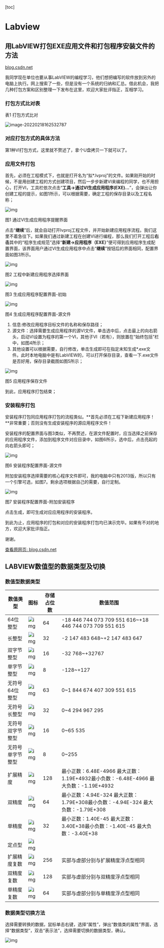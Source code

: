 [toc]

# Labview

## 用LabVIEW打包EXE应用文件和打包程序安装文件的方法

[blog.csdn.net](https://blog.csdn.net/weixin_41692285/article/details/87079330)

我同学现在单位也要从事LabVIEW的编程学习，他们想把编写的软件放到另外的电脑上执行。网上搜索了一些，但是没有一个系统的归纳和汇总。借此机会，我把几种打包方案和区别整理一下发布在这里，欢迎大家批评指正，互相学习。

### 打包方式比对表

表1 打包方式比对

![image-20220218162532787](https://gitee.com/tianzhendong/img/raw/master//images/202202181625844.png)



### 对应打包方式的具体方法

第1种VI打包方式，这里就不赘述了，拿个U盘拷贝一下就可以了。

### 应用文件打包

首先，必须在工程模式下，也就是打开名为“拟\*.lvproj”的文件。如果刚开始的时候，不是用创建工程的方式创建项目，然后一步步新建VI来编程的同学，也不用担心，打开VI，工具栏依次点击“**工具->通过VI生成应用程序(EXE)...**”，会弹出让你创建工程的提示，如图1所示，可以根据需要，确定工程的保存目录以及工程名称；

![img](https://gitee.com/tianzhendong/img/raw/master//images/202202181625076.png)

图1 通过VI生成应用程序提醒界面

 点击“**继续**”后，就会自动打开lvproj工程文件，并开始新建应用程序流程。我们这里不着急往下。如果我们通过新建工程在创建VI进行编程，那么我们打开工程后**右击**其中的“程序生成规范”选择“**新建->应用程序（EXE）**”便可得到应用程序生成配置界面，该界面用户通过VI生成应用程序中点击“**继续**”按钮后的界面相同，配置界面如图3所示。

![img](https://gitee.com/tianzhendong/img/raw/master//images/202202181626273.png)

图2 工程中新建应用程序选择界面

![img](https://gitee.com/tianzhendong/img/raw/master//images/202202181626357.png)

图3 生成应用程序配置界面-初始

![img](https://gitee.com/tianzhendong/img/raw/master//images/202202181626523.png)

图4 生成应用程序配置界面-源文件

1.  信息:修改应用程序目标文件的名称和保存路径；
2.  源文件：选择需要生成应用程序的源VI文件，单击选中后，点击最上的向右箭头，启动VI设置为程序的第一个VI，其他子VI（若有），则放置在“始终包括”栏中，如图4所示；
3.  其他设置可以根据需要，自行修改，单击生成即可在指定未知生成\*.exe文件。此时本地电脑中是有LabVIEW的，可以打开保存目录，查看一下.exe文件是否好用，保存目录截图如图5所示；

![img](https://gitee.com/tianzhendong/img/raw/master//images/202202181626257.png)

图5 应用程序保存文件

到此，应用程序打包结束；

### 安装程序打包

安装程序打包同应用程序打包的流程类似。**首先必须在工程下新建应用程序！**非常重要；否则没有生成安装程序的源应用程序文件！

安装程序的配置界面与图3类似，不再赘述，在源文件配置时，应当选择之前保存的应用程序文件，添加到程序文件对应目录中，如图6所示，选中后，点击亮起的向右箭头即可；

![img](https://gitee.com/tianzhendong/img/raw/master//images/202202181632690.png)

图6 安装程序配置界面-源文件

附加安装程序选择需要的核心程序文件即可，我的电脑中只有2013版，所以只有一个引擎可选，如图7。剩余选项根据自己的需要，自行定制。

![img](https://gitee.com/tianzhendong/img/raw/master//images/202202181626616.png)

图7 安装程序配置界面-附加安装程序

点击生成，即可生成对应应用程序的安装程序。

到此为止，应用程序的打包和对应的安装程序打包均已演示完毕。如果有不对的地方，欢迎大家批评指正。

谢谢。

[查看原网页: blog.csdn.net](https://blog.csdn.net/weixin_41692285/article/details/87079330)

## LABVIEW数值型的数据类型及切换

### 数值型数据类型

| 数值类型         | 图标                                                         | 存储占位数 | 数值范围                                                     |
| ---------------- | ------------------------------------------------------------ | ---------- | ------------------------------------------------------------ |
| 64位整型         | ![img](https://gitee.com/tianzhendong/img/raw/master//images/45797.jpg) | 64         | -18 446 744 073 709 551 616~+18 446 744 073 709 551 615      |
| 长整型           | ![img](https://gitee.com/tianzhendong/img/raw/master//images/52457.jpg) | 32         | -2 147 483 648~+2 147 483 647                                |
| 双字节整型       | ![img](https://gitee.com/tianzhendong/img/raw/master//images/64233.jpg) | 16         | -32 768~+32767                                               |
| 单字节整型       | ![img](https://gitee.com/tianzhendong/img/raw/master//images/62727.jpg) | 8          | -128~+127                                                    |
| 无符号64位整型   | ![img](https://gitee.com/tianzhendong/img/raw/master//images/61801.jpg) | 63         | 0~1 844 674 407 309 551 615                                  |
| 无符号长整型     | ![img](https://gitee.com/tianzhendong/img/raw/master//images/25470.jpg) | 32         | 0~4 294 967 295                                              |
| 无符号双字节整型 | ![img](https://gitee.com/tianzhendong/img/raw/master//images/58650.jpg) | 16         | 0~65 535                                                     |
| 无符号单字节整型 | ![img](https://gitee.com/tianzhendong/img/raw/master//images/69679.jpg) | 8          | 0~255                                                        |
| 扩展精度         | ![img](https://gitee.com/tianzhendong/img/raw/master//images/50710.jpg) | 128        | 最小正数：6.48E-4966 最大正数：1.19E+4932最小负数：-6.48E-4966 最大负数：-1.19E+4932 |
| 双精度           | ![img](https://gitee.com/tianzhendong/img/raw/master//images/34970.jpg) | 64         | 最小正数：4.94E-324  最大正数：1.79E+308最小负数：-4.94E-324  最大负数：-1.79E+308 |
| 单精度           | ![img](https://image.cubox.pro/article/2022011410243917075/58650.jpg) | 32         | 最小正数：1.40E-45  最大正数：3.40E+38最小负数：-1.40E-45  最大负数：-3.40E+38 |
| 定点型           | ![img](https://gitee.com/tianzhendong/img/raw/master//images/53615.jpg) |            |                                                              |
| 扩展精度复数     | ![img](https://gitee.com/tianzhendong/img/raw/master//images/90555.jpg) | 256        | 实部与虚部分别与扩展精度浮点型相同                           |
| 双精度复数       | ![img](https://gitee.com/tianzhendong/img/raw/master//images/69749.jpg) | 128        | 实部与虚部分别与双精度浮点型相同                             |
| 单精度复数       | ![img](https://gitee.com/tianzhendong/img/raw/master//images/92031.jpg) | 64         | 实部与虚部分别与单精度浮点型相同                             |

### 数据类型切换方法

选择需要转换的数据，鼠标单击右键，选择“属性”，弹出“数值类的属性”界面，选择“数据类型”，双击“表示法”，选择需要切换的数据类型，确认。

![img](https://gitee.com/tianzhendong/img/raw/master//images/20191119151332578.png)

